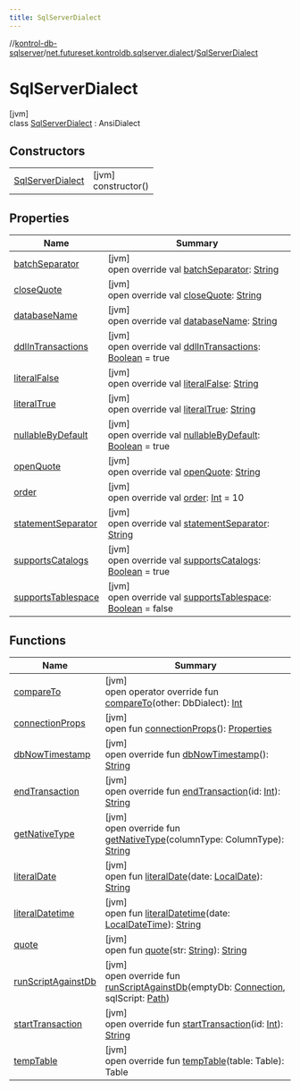 ```yaml
---
title: SqlServerDialect
---
```

//[kontrol-db-sqlserver](../../../index.html)/[net.futureset.kontroldb.sqlserver.dialect](../index.html)/[SqlServerDialect](index.html)



# SqlServerDialect



[jvm]\
class [SqlServerDialect](index.html) : AnsiDialect



## Constructors


| | |
|---|---|
| [SqlServerDialect](-sql-server-dialect.html) | [jvm]<br>constructor() |


## Properties


| Name | Summary |
|---|---|
| [batchSeparator](batch-separator.html) | [jvm]<br>open override val [batchSeparator](batch-separator.html): [String](https://kotlinlang.org/api/latest/jvm/stdlib/kotlin/-string/index.html) |
| [closeQuote](close-quote.html) | [jvm]<br>open override val [closeQuote](close-quote.html): [String](https://kotlinlang.org/api/latest/jvm/stdlib/kotlin/-string/index.html) |
| [databaseName](database-name.html) | [jvm]<br>open override val [databaseName](database-name.html): [String](https://kotlinlang.org/api/latest/jvm/stdlib/kotlin/-string/index.html) |
| [ddlInTransactions](ddl-in-transactions.html) | [jvm]<br>open override val [ddlInTransactions](ddl-in-transactions.html): [Boolean](https://kotlinlang.org/api/latest/jvm/stdlib/kotlin/-boolean/index.html) = true |
| [literalFalse](literal-false.html) | [jvm]<br>open override val [literalFalse](literal-false.html): [String](https://kotlinlang.org/api/latest/jvm/stdlib/kotlin/-string/index.html) |
| [literalTrue](literal-true.html) | [jvm]<br>open override val [literalTrue](literal-true.html): [String](https://kotlinlang.org/api/latest/jvm/stdlib/kotlin/-string/index.html) |
| [nullableByDefault](nullable-by-default.html) | [jvm]<br>open override val [nullableByDefault](nullable-by-default.html): [Boolean](https://kotlinlang.org/api/latest/jvm/stdlib/kotlin/-boolean/index.html) = true |
| [openQuote](open-quote.html) | [jvm]<br>open override val [openQuote](open-quote.html): [String](https://kotlinlang.org/api/latest/jvm/stdlib/kotlin/-string/index.html) |
| [order](order.html) | [jvm]<br>open override val [order](order.html): [Int](https://kotlinlang.org/api/latest/jvm/stdlib/kotlin/-int/index.html) = 10 |
| [statementSeparator](statement-separator.html) | [jvm]<br>open override val [statementSeparator](statement-separator.html): [String](https://kotlinlang.org/api/latest/jvm/stdlib/kotlin/-string/index.html) |
| [supportsCatalogs](supports-catalogs.html) | [jvm]<br>open override val [supportsCatalogs](supports-catalogs.html): [Boolean](https://kotlinlang.org/api/latest/jvm/stdlib/kotlin/-boolean/index.html) = true |
| [supportsTablespace](supports-tablespace.html) | [jvm]<br>open override val [supportsTablespace](supports-tablespace.html): [Boolean](https://kotlinlang.org/api/latest/jvm/stdlib/kotlin/-boolean/index.html) = false |


## Functions


| Name | Summary |
|---|---|
| [compareTo](index.html#84698461%2FFunctions%2F-656986272) | [jvm]<br>open operator override fun [compareTo](index.html#84698461%2FFunctions%2F-656986272)(other: DbDialect): [Int](https://kotlinlang.org/api/latest/jvm/stdlib/kotlin/-int/index.html) |
| [connectionProps](index.html#-466960205%2FFunctions%2F-656986272) | [jvm]<br>open fun [connectionProps](index.html#-466960205%2FFunctions%2F-656986272)(): [Properties](https://docs.oracle.com/javase/8/docs/api/java/util/Properties.html) |
| [dbNowTimestamp](db-now-timestamp.html) | [jvm]<br>open override fun [dbNowTimestamp](db-now-timestamp.html)(): [String](https://kotlinlang.org/api/latest/jvm/stdlib/kotlin/-string/index.html) |
| [endTransaction](end-transaction.html) | [jvm]<br>open override fun [endTransaction](end-transaction.html)(id: [Int](https://kotlinlang.org/api/latest/jvm/stdlib/kotlin/-int/index.html)): [String](https://kotlinlang.org/api/latest/jvm/stdlib/kotlin/-string/index.html) |
| [getNativeType](index.html#-1276212093%2FFunctions%2F-656986272) | [jvm]<br>open override fun [getNativeType](index.html#-1276212093%2FFunctions%2F-656986272)(columnType: ColumnType): [String](https://kotlinlang.org/api/latest/jvm/stdlib/kotlin/-string/index.html) |
| [literalDate](index.html#-326339082%2FFunctions%2F-656986272) | [jvm]<br>open fun [literalDate](index.html#-326339082%2FFunctions%2F-656986272)(date: [LocalDate](https://docs.oracle.com/javase/8/docs/api/java/time/LocalDate.html)): [String](https://kotlinlang.org/api/latest/jvm/stdlib/kotlin/-string/index.html) |
| [literalDatetime](index.html#-598586314%2FFunctions%2F-656986272) | [jvm]<br>open fun [literalDatetime](index.html#-598586314%2FFunctions%2F-656986272)(date: [LocalDateTime](https://docs.oracle.com/javase/8/docs/api/java/time/LocalDateTime.html)): [String](https://kotlinlang.org/api/latest/jvm/stdlib/kotlin/-string/index.html) |
| [quote](index.html#2100218619%2FFunctions%2F-656986272) | [jvm]<br>open fun [quote](index.html#2100218619%2FFunctions%2F-656986272)(str: [String](https://kotlinlang.org/api/latest/jvm/stdlib/kotlin/-string/index.html)): [String](https://kotlinlang.org/api/latest/jvm/stdlib/kotlin/-string/index.html) |
| [runScriptAgainstDb](run-script-against-db.html) | [jvm]<br>open override fun [runScriptAgainstDb](run-script-against-db.html)(emptyDb: [Connection](https://docs.oracle.com/javase/8/docs/api/java/sql/Connection.html), sqlScript: [Path](https://docs.oracle.com/javase/8/docs/api/java/nio/file/Path.html)) |
| [startTransaction](start-transaction.html) | [jvm]<br>open override fun [startTransaction](start-transaction.html)(id: [Int](https://kotlinlang.org/api/latest/jvm/stdlib/kotlin/-int/index.html)): [String](https://kotlinlang.org/api/latest/jvm/stdlib/kotlin/-string/index.html) |
| [tempTable](temp-table.html) | [jvm]<br>open override fun [tempTable](temp-table.html)(table: Table): Table |

